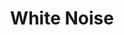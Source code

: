---
title: "White Noise"
year: 2022
rating: 2.5
stars: "★★½"
rewatched: false
permalink: "white-noise-2022"
watched_on: 2023-01-02
---